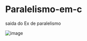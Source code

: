 # Paralelismo-em-c
saida do Ex de paralelismo 

![image](https://user-images.githubusercontent.com/44413008/133526759-e1888d2a-4e24-4162-b588-253b0d5bc45a.png)
